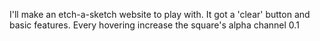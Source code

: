 I'll make an etch-a-sketch website to play with. It got a 'clear' button and basic features. Every hovering increase the square's alpha channel 0.1

